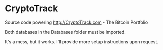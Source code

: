 CryptoTrack
===========

Source code powering http://CryptoTrack.com - The Bitcoin Portfolio


Both databases in the Databases folder must be imported.

It's a mess, but it works. I'll provide more setup instructions upon request.